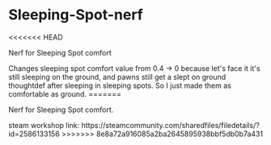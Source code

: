 # Sleeping-Spot-nerf
<<<<<<< HEAD
<p>Nerf for Sleeping Spot comfort</p>
Changes sleeping spot comfort value from 0.4 -> 0 because let's face it it's still sleeping on the ground, and pawns still get a slept on ground thoughtdef after sleeping in sleeping spots. So I just made them as comfortable as ground.
=======
<p>Nerf for Sleeping Spot comfort.</p>
steam workshop link: https://steamcommunity.com/sharedfiles/filedetails/?id=2586133156
>>>>>>> 8e8a72a916085a2ba2645895938bbf5db0b7a431
